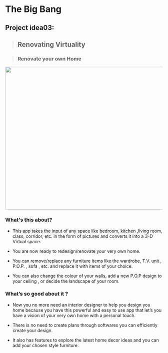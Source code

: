 # The Big Bang 

## Project idea03:

> ## Renovating Virtuality 

> ### Renovate your own Home

<img src ="https://assets.entrepreneur.com/images/misc/1500455220_2.jpg" width = "750" height = "457">

### What's this about?

- This app takes the input of any space like bedroom, kitchen ,living room, class, corridor, etc. in the form of pictures and converts it into a 3-D Virtual space.

- You are now ready to redesign/renovate your very own home.

- You can remove/replace any furniture items like the wardrobe, T.V. unit , P.O.P. , sofa , etc. and replace it with items of your choice.

- You can also change the colour of your walls, add a new P.O.P design to your ceiling , or decide the landscape of your room.

### What’s so good about it ?

- Now you no more need an interior designer to help you design you home because you have this powerful and easy to use app that let’s you have a vision of your very own home with a personal touch.

- There is no need to create plans through softwares you can efficiently create your design.

- It also has features to explore the latest home decor ideas and you can add your chosen style furniture.

